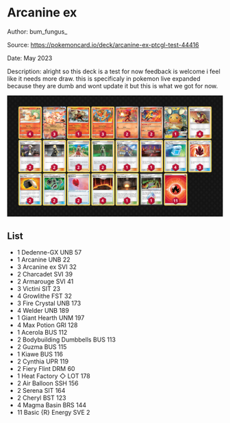# Arcanine ex

Author: bum_fungus_

Source: <https://pokemoncard.io/deck/arcanine-ex-ptcgl-test-44416>

Date: May 2023

Description: alright so this deck is a test for now feedback is welcome i feel like it needs more draw. this is specificaly in pokemon live expanded because they are dumb and wont update it but this is what we got for now.

![decklist](../../images/SVI/Arcanine%20ex/1-%20Arcanine%20ex.png)

## List

* 1 Dedenne-GX UNB 57
* 1 Arcanine UNB 22
* 3 Arcanine ex SVI 32
* 2 Charcadet SVI 39
* 2 Armarouge SVI 41
* 3 Victini SIT 23
* 4 Growlithe FST 32
* 3 Fire Crystal UNB 173
* 4 Welder UNB 189
* 1 Giant Hearth UNM 197
* 4 Max Potion GRI 128
* 1 Acerola BUS 112
* 2 Bodybuilding Dumbbells BUS 113
* 2 Guzma BUS 115
* 1 Kiawe BUS 116
* 2 Cynthia UPR 119
* 2 Fiery Flint DRM 60
* 1 Heat Factory ◇ LOT 178
* 2 Air Balloon SSH 156
* 2 Serena SIT 164
* 2 Cheryl BST 123
* 4 Magma Basin BRS 144
* 11 Basic {R} Energy SVE 2
